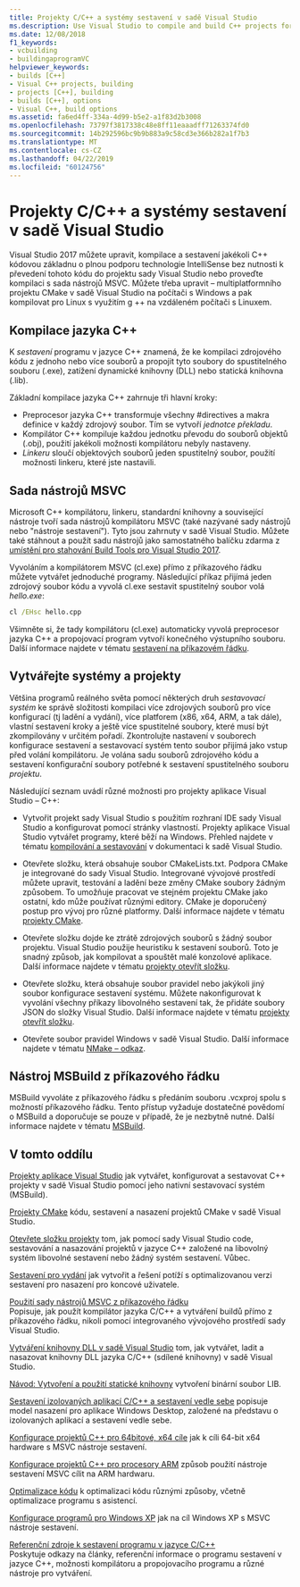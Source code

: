 ```yaml
---
title: Projekty C/C++ a systémy sestavení v sadě Visual Studio
ms.description: Use Visual Studio to compile and build C++ projects for Windows, ARM or Linux based on any project system.
ms.date: 12/08/2018
f1_keywords:
- vcbuilding
- buildingaprogramVC
helpviewer_keywords:
- builds [C++]
- Visual C++ projects, building
- projects [C++], building
- builds [C++], options
- Visual C++, build options
ms.assetid: fa6ed4ff-334a-4d99-b5e2-a1f83d2b3008
ms.openlocfilehash: 73797f3817338c48e8ff11eaaadff71263374fd0
ms.sourcegitcommit: 14b292596bc9b9b883a9c58cd3e366b282a1f7b3
ms.translationtype: MT
ms.contentlocale: cs-CZ
ms.lasthandoff: 04/22/2019
ms.locfileid: "60124756"
---
```

# <a name="cc-projects-and-build-systems-in-visual-studio"></a>Projekty C/C++ a systémy sestavení v sadě Visual Studio

Visual Studio 2017 můžete upravit, kompilace a sestavení jakékoli C++ kódovou základnu o plnou podporu technologie IntelliSense bez nutnosti k převedení tohoto kódu do projektu sady Visual Studio nebo proveďte kompilaci s sada nástrojů MSVC. Můžete třeba upravit – multiplatformního projektu CMake v sadě Visual Studio na počítači s Windows a pak kompilovat pro Linux s využitím g ++ na vzdáleném počítači s Linuxem.

## <a name="c-compilation"></a>Kompilace jazyka C++

K *sestavení* programu v jazyce C++ znamená, že ke kompilaci zdrojového kódu z jednoho nebo více souborů a propojit tyto soubory do spustitelného souboru (.exe), zatížení dynamické knihovny (DLL) nebo statická knihovna (.lib). 

Základní kompilace jazyka C++ zahrnuje tři hlavní kroky:

- Preprocesor jazyka C++ transformuje všechny #directives a makra definice v každý zdrojový soubor. Tím se vytvoří *jednotce překladu*.
- Kompilátor C++ kompiluje každou jednotku převodu do souborů objektů (.obj), použití jakékoli možnosti kompilátoru nebyly nastaveny.
- *Linkeru* sloučí objektových souborů jeden spustitelný soubor, použití možnosti linkeru, které jste nastavili. 

## <a name="the-msvc-toolset"></a>Sada nástrojů MSVC

Microsoft C++ kompilátoru, linkeru, standardní knihovny a související nástroje tvoří sada nástrojů kompilátoru MSVC (také nazývané sady nástrojů nebo "nástroje sestavení"). Tyto jsou zahrnuty v sadě Visual Studio. Můžete také stáhnout a použít sadu nástrojů jako samostatného balíčku zdarma z [umístění pro stahování Build Tools pro Visual Studio 2017](https://visualstudio.microsoft.com/downloads/#build-tools-for-visual-studio-2017).

Vyvoláním a kompilátorem MSVC (cl.exe) přímo z příkazového řádku můžete vytvářet jednoduché programy. Následující příkaz přijímá jeden zdrojový soubor kódu a vyvolá cl.exe sestavit spustitelný soubor volá *hello.exe*: 

```cmd
cl /EHsc hello.cpp
```
Všimněte si, že tady kompilátoru (cl.exe) automaticky vyvolá preprocesor jazyka C++ a propojovací program vytvoří konečného výstupního souboru.  Další informace najdete v tématu [sestavení na příkazovém řádku](building-on-the-command-line.md).

## <a name="build-systems-and-projects"></a>Vytvářejte systémy a projekty

Většina programů reálného světa pomocí některých druh *sestavovací systém* ke správě složitosti kompilaci více zdrojových souborů pro více konfigurací (tj ladění a vydání), více platforem (x86, x64, ARM, a tak dále), vlastní sestavení kroky a ještě více spustitelné soubory, které musí být zkompilovány v určitém pořadí. Zkontrolujte nastavení v souborech konfigurace sestavení a sestavovací systém tento soubor přijímá jako vstup před volání kompilátoru. Je volána sadu souborů zdrojového kódu a sestavení konfigurační soubory potřebné k sestavení spustitelného souboru *projektu*. 

Následující seznam uvádí různé možnosti pro projekty aplikace Visual Studio – C++:

- Vytvořit projekt sady Visual Studio s použitím rozhraní IDE sady Visual Studio a konfigurovat pomocí stránky vlastností. Projekty aplikace Visual Studio vytvářet programy, které běží na Windows. Přehled najdete v tématu [kompilování a sestavování](/visualstudio/ide/compiling-and-building-in-visual-studio) v dokumentaci k sadě Visual Studio.

- Otevřete složku, která obsahuje soubor CMakeLists.txt. Podpora CMake je integrované do sady Visual Studio. Integrované vývojové prostředí můžete upravit, testování a ladění beze změny CMake soubory žádným způsobem. To umožňuje pracovat ve stejném projektu CMake jako ostatní, kdo může používat různými editory. CMake je doporučený postup pro vývoj pro různé platformy. Další informace najdete v tématu [projekty CMake](cmake-projects-in-visual-studio.md).
 
- Otevřete složku dojde ke ztrátě zdrojových souborů s žádný soubor projektu. Visual Studio použije heuristiku k sestavení souborů. Toto je snadný způsob, jak kompilovat a spouštět malé konzolové aplikace. Další informace najdete v tématu [projekty otevřít složku](open-folder-projects-cpp.md).

- Otevřete složku, která obsahuje soubor pravidel nebo jakýkoli jiný soubor konfigurace sestavení systému. Můžete nakonfigurovat k vyvolání všechny příkazy libovolného sestavení tak, že přidáte soubory JSON do složky Visual Studio. Další informace najdete v tématu [projekty otevřít složku](open-folder-projects-cpp.md).
 
- Otevřete soubor pravidel Windows v sadě Visual Studio. Další informace najdete v tématu [NMake – odkaz](reference/nmake-reference.md).

## <a name="msbuild-from-the-command-line"></a>Nástroj MSBuild z příkazového řádku 

MSBuild vyvoláte z příkazového řádku s předáním souboru .vcxproj spolu s možností příkazového řádku. Tento přístup vyžaduje dostatečné povědomí o MSBuild a doporučuje se pouze v případě, že je nezbytně nutné. Další informace najdete v tématu [MSBuild](msbuild-visual-cpp.md).

## <a name="in-this-section"></a>V tomto oddílu

[Projekty aplikace Visual Studio](creating-and-managing-visual-cpp-projects.md) jak vytvářet, konfigurovat a sestavovat C++ projekty v sadě Visual Studio pomocí jeho nativní sestavovací systém (MSBuild).

[Projekty CMake](cmake-projects-in-visual-studio.md) kódu, sestavení a nasazení projektů CMake v sadě Visual Studio.

[Otevřete složku projekty](open-folder-projects-cpp.md) tom, jak pomocí sady Visual Studio code, sestavování a nasazování projektů v jazyce C++ založené na libovolný systém libovolné sestavení nebo žádný systém sestavení. Vůbec. 

[Sestavení pro vydání](release-builds.md) jak vytvořit a řešení potíží s optimalizovanou verzi sestavení pro nasazení pro koncové uživatele.

[Použití sady nástrojů MSVC z příkazového řádku](building-on-the-command-line.md)<br/>
Popisuje, jak použít kompilátor jazyka C/C++ a vytváření buildů přímo z příkazového řádku, nikoli pomocí integrovaného vývojového prostředí sady Visual Studio.

[Vytváření knihovny DLL v sadě Visual Studio](dlls-in-visual-cpp.md) tom, jak vytvářet, ladit a nasazovat knihovny DLL jazyka C/C++ (sdílené knihovny) v sadě Visual Studio.

[Návod: Vytvoření a použití statické knihovny](walkthrough-creating-and-using-a-static-library-cpp.md) vytvoření binární soubor LIB.

[Sestavení izolovaných aplikací C/C++ a sestavení vedle sebe](building-c-cpp-isolated-applications-and-side-by-side-assemblies.md) popisuje model nasazení pro aplikace Windows Desktop, založené na představu o izolovaných aplikací a sestavení vedle sebe.

[Konfigurace projektů C++ pro 64bitové, x64 cíle](configuring-programs-for-64-bit-visual-cpp.md) jak k cíli 64-bit x64 hardware s MSVC nástroje sestavení.

[Konfigurace projektů C++ pro procesory ARM](configuring-programs-for-arm-processors-visual-cpp.md) způsob použití nástroje sestavení MSVC cílit na ARM hardwaru.

[Optimalizace kódu](optimizing-your-code.md) k optimalizaci kódu různými způsoby, včetně optimalizace programu s asistencí.

[Konfigurace programů pro Windows XP](configuring-programs-for-windows-xp.md) jak na cíl Windows XP s MSVC nástroje sestavení.

[Referenční zdroje k sestavení programu v jazyce C/C++](reference/c-cpp-building-reference.md)<br/>
Poskytuje odkazy na články, referenční informace o programu sestavení v jazyce C++, možnosti kompilátoru a propojovacího programu a různé nástroje pro vytváření.
